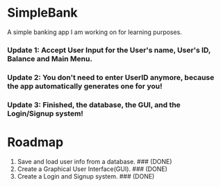 # SimpleBank
A simple banking app I am working on for learning purposes.
### Update 1: Accept User Input for the User's name, User's ID, Balance and Main Menu.
### Update 2: You don't need to enter UserID anymore, because the app automatically generates one for you!
### Update 3: Finished, the database, the GUI, and the Login/Signup system!

# Roadmap
1. Save and load user info from a database. ### (DONE)
2. Create a Graphical User Interface(GUI). ### (DONE)
3. Create a Login and Signup system. ### (DONE)

